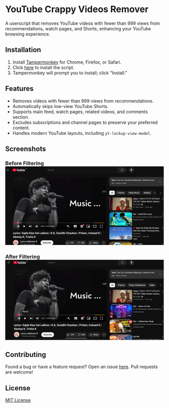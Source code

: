 # YouTube Crappy Videos Remover

A userscript that removes YouTube videos with fewer than 999 views from recommendations, watch pages, and Shorts, enhancing your YouTube browsing experience.

## Installation
1. Install [Tampermonkey](https://www.tampermonkey.net/) for Chrome, Firefox, or Safari.
2. Click [here](https://raw.githubusercontent.com/GauravScripts/YouTube-Crappy-Videos-Remover/main/YouTubeCrappyVideosRemover.user.js) to install the script.
3. Tampermonkey will prompt you to install; click "Install."

## Features
- Removes videos with fewer than 999 views from recommendations.
- Automatically skips low-view YouTube Shorts.
- Supports main feed, watch pages, related videos, and comments section.
- Excludes subscriptions and channel pages to preserve your preferred content.
- Handles modern YouTube layouts, including `yt-lockup-view-model`.

## Screenshots
### Before Filtering![img.png](img.png)
### After Filtering![img_1.png](img_1.png)

## Contributing
Found a bug or have a feature request? Open an issue [here](https://github.com/GauravScripts/YouTube-Crappy-Videos-Remover/issues). Pull requests are welcome!

## License
[MIT License](LICENSE)